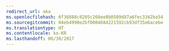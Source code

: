 ```yaml
---
redirect_url: aka
ms.openlocfilehash: 6f36888c8205c268ee8b0589d87a6fec3342ba54
ms.sourcegitcommit: 04eb4990e2bf0004684221592cb93df35e6acebe
ms.translationtype: HT
ms.contentlocale: ko-KR
ms.lasthandoff: 06/30/2017
---
```

